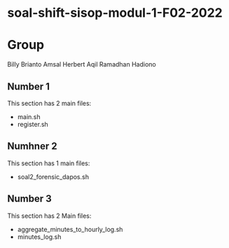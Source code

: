 # soal-shift-sisop-modul-1-F02-2022

# Group
Billy Brianto
Amsal Herbert
Aqil Ramadhan Hadiono

## Number 1
This section has 2 main files:
- main.sh
- register.sh

## Numhner 2
This section has 1 main files:
- soal2_forensic_dapos.sh

## Number 3
This section has 2 Main files:
- aggregate_minutes_to_hourly_log.sh
- minutes_log.sh
